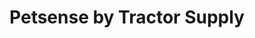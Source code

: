 ---
title: "Petsense by Tractor Supply"
url: /jacksonville/petsense-by-tractor-supply/
shop: pet
---